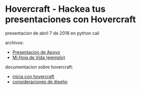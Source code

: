 # Hovercraft - Hackea tus presentaciones con Hovercraft

presentacion de abril 7 de 2018 en python cali

archivos:

- [Presentacion de Apoyo](presentacion.rst)
- [Mi Hoja de Vida (ejemplo)](cv.rst)

documentacion sobre hovercraft:

- [inicia con hovercraft](https://hovercraft.readthedocs.io/en/latest/usage.html)
- [consideraciones de diseño](https://hovercraft.readthedocs.io/en/latest/designing.html)
